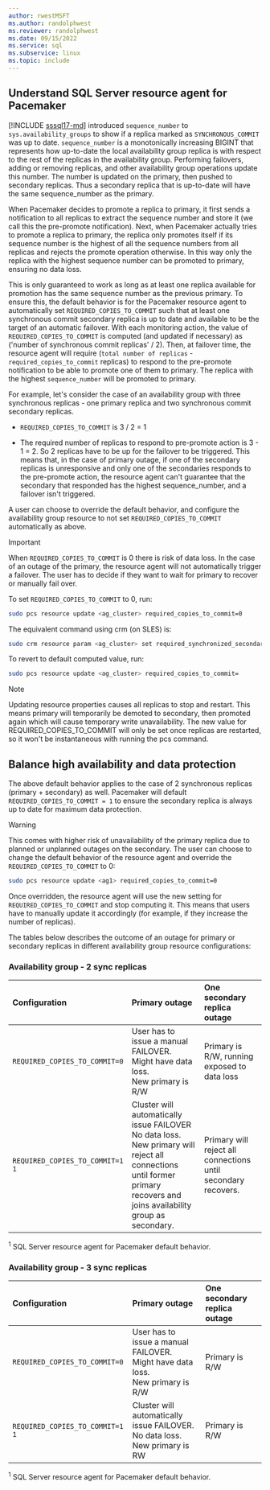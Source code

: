 ```yaml
---
author: rwestMSFT
ms.author: randolphwest
ms.reviewer: randolphwest
ms.date: 09/15/2022
ms.service: sql
ms.subservice: linux
ms.topic: include
---
```

## <a id="pacemakerNotify"></a> Understand SQL Server resource agent for Pacemaker

[!INCLUDE [sssql17-md](../../includes/sssql17-md.md)] introduced `sequence_number` to `sys.availability_groups` to show if a replica marked as `SYNCHRONOUS_COMMIT` was up to date. `sequence_number` is a monotonically increasing BIGINT that represents how up-to-date the local availability group replica is with respect to the rest of the replicas in the availability group. Performing failovers, adding or removing replicas, and other availability group operations update this number. The number is updated on the primary, then pushed to secondary replicas. Thus a secondary replica that is up-to-date will have the same sequence_number as the primary.

When Pacemaker decides to promote a replica to primary, it first sends a notification to all replicas to extract the sequence number and store it (we call this the pre-promote notification). Next, when Pacemaker actually tries to promote a replica to primary, the replica only promotes itself if its sequence number is the highest of all the sequence numbers from all replicas and rejects the promote operation otherwise. In this way only the replica with the highest sequence number can be promoted to primary, ensuring no data loss.

This is only guaranteed to work as long as at least one replica available for promotion has the same sequence number as the previous primary. To ensure this, the default behavior is for the Pacemaker resource agent to automatically set `REQUIRED_COPIES_TO_COMMIT` such that at least one synchronous commit secondary replica is up to date and available to be the target of an automatic failover. With each monitoring action, the value of `REQUIRED_COPIES_TO_COMMIT` is computed (and updated if necessary)  as ('number of synchronous commit replicas' / 2). Then, at failover time, the resource agent will require (`total number of replicas` - `required_copies_to_commit` replicas) to respond to the pre-promote notification to be able to promote one of them to primary. The replica with the highest `sequence_number` will be promoted to primary.

For example, let's consider the case of an availability group with three synchronous replicas - one primary replica and two synchronous commit secondary replicas.

- `REQUIRED_COPIES_TO_COMMIT` is 3 / 2 = 1

- The required number of replicas to respond to pre-promote action is 3 - 1 = 2. So 2 replicas have to be up for the failover to be triggered. This means that, in the case of primary outage, if one of the secondary replicas is unresponsive and only one of the secondaries responds to the pre-promote action, the resource agent can't guarantee that the secondary that responded has the highest sequence_number, and a failover isn't triggered.

A user can choose to override the default behavior, and configure the availability group resource to not set `REQUIRED_COPIES_TO_COMMIT` automatically as above.

> [!IMPORTANT]  
> When `REQUIRED_COPIES_TO_COMMIT` is 0 there is risk of data loss. In the case of an outage of the primary, the resource agent will not automatically trigger a failover. The user has to decide if they want to wait for primary to recover or manually fail over.

To set `REQUIRED_COPIES_TO_COMMIT` to 0, run:

```bash
sudo pcs resource update <ag_cluster> required_copies_to_commit=0
```

The equivalent command using crm (on SLES) is:

```bash
sudo crm resource param <ag_cluster> set required_synchronized_secondaries_to_commit 0
```

To revert to default computed value, run:

```bash
sudo pcs resource update <ag_cluster> required_copies_to_commit=
```

> [!NOTE]  
> Updating resource properties causes all replicas to stop and restart. This means primary will temporarily be demoted to secondary, then promoted again which will cause temporary write unavailability. The new value for REQUIRED_COPIES_TO_COMMIT will only be set once replicas are restarted, so it won't be instantaneous with running the pcs command.

## Balance high availability and data protection

The above default behavior applies to the case of 2 synchronous replicas (primary + secondary) as well. Pacemaker will default `REQUIRED_COPIES_TO_COMMIT = 1` to ensure the secondary replica is always up to date for maximum data protection.

> [!WARNING]  
> This comes with higher risk of unavailability of the primary replica due to planned or unplanned outages on the secondary. The user can choose to change the default behavior of the resource agent and override the `REQUIRED_COPIES_TO_COMMIT` to 0:

```bash
sudo pcs resource update <ag1> required_copies_to_commit=0
```

Once overridden, the resource agent will use the new setting for `REQUIRED_COPIES_TO_COMMIT` and stop computing it. This means that users have to manually update it accordingly (for example, if they increase the number of replicas).

The tables below describes the outcome of an outage for primary or secondary replicas in different availability group resource configurations:

### Availability group - 2 sync replicas

| Configuration | Primary outage | One secondary replica outage |
| :--- | :--- | :--- |
| `REQUIRED_COPIES_TO_COMMIT=0` | User has to issue a manual FAILOVER.<br />Might have data loss.<br />New primary is R/W | Primary is R/W, running exposed to data loss |
| `REQUIRED_COPIES_TO_COMMIT=1` <sup>1</sup> | Cluster will automatically issue FAILOVER<br />No data loss.<br />New primary will reject all connections until former primary recovers and joins availability group as secondary. | Primary will reject all connections until secondary recovers. |

<sup>1</sup> SQL Server resource agent for Pacemaker default behavior.

### Availability group - 3 sync replicas

| Configuration |Primary outage |One secondary replica outage
| :--- | :--- | :--- |
|`REQUIRED_COPIES_TO_COMMIT=0`|User has to issue a manual FAILOVER.<br />Might have data loss.<br />New primary is R/W |Primary is R/W
|`REQUIRED_COPIES_TO_COMMIT=1` <sup>1</sup> |Cluster will automatically issue FAILOVER.<br />No data loss.<br />New primary is RW |Primary is R/W

<sup>1</sup> SQL Server resource agent for Pacemaker default behavior.

